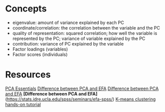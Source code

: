 # Concepts

- eigenvalue: amount of variance explained by each PC
- coordinate/correlation: the correlation between the variable and the PC
- quality of representation: squared correlation; how well the variable is represented by the PC; variance of variable explained by the PC
- contribution: variance of PC explained by the variable
- Factor loadings (variables)
- Factor scores (individuals)

# Resources

[PCA Essentials](http://www.sthda.com/english/articles/31-principal-component-methods-in-r-practical-guide/112-pca-principal-component-analysis-essentials/)
[Difference between PCA and EFA](http://www2.sas.com/proceedings/sugi30/203-30.pdf)
[Difference between PCA and EFA](https://community.jmp.com/t5/JMP-Blog/Principal-components-or-factor-analysis/ba-p/38347)
**[Difference between PCA and EFA]**(https://stats.idre.ucla.edu/spss/seminars/efa-spss/)
[K-means clustering hands-on tutorial](https://www.datacamp.com/community/tutorials/k-means-clustering-r)
